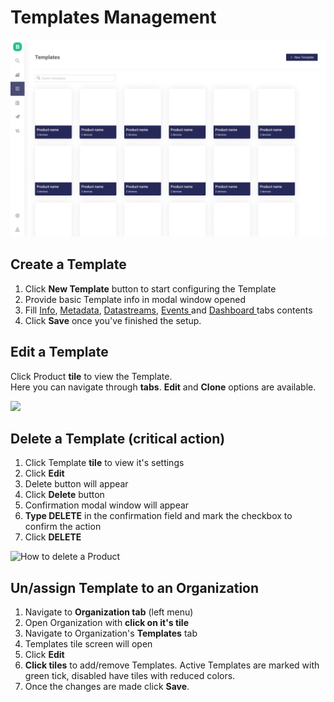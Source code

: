 # Templates Management

![](../../../.gitbook/assets/templates.png)

## Create a Template

1. Click **New Template** button to start configuring the Template
2. Provide basic Template info in modal window opened
3. Fill [Info](info/), [Metadata](metadata/), [Datastreams](datastreams/), [Events ](events/)and [Dashboard ](dashboard/)tabs contents 
4. Click **Save** once you've finished the setup.

## Edit a Template

Click Product **tile** to view the Template.  
Here you can navigate through **tabs**. **Edit** and **Clone** options are available.

![](../../../.gitbook/assets/template_edit.gif)

## Delete a Template \(critical action\)

1. Click Template **tile** to view it's settings
2. Click **Edit**
3. Delete button will appear
4. Click **Delete** button
5. Confirmation modal window will appear
6. **Type DELETE** in the confirmation field and mark the checkbox to confirm the action
7. Click **DELETE**

![How to delete a Product](../../../.gitbook/assets/product_delete.gif)

## Un/assign Template to an Organization

1. Navigate to **Organization tab** \(left menu\)
2. Open Organization with **click on it's tile**
3. Navigate to Organization's **Templates** tab
4. Templates tile screen will open
5. Click **Edit** 
6. **Click tiles** to add/remove Templates. Active Templates are marked with green tick, disabled have tiles with reduced colors. 
7. Once the changes are made click **Save**.

